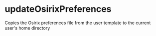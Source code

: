updateOsirixPreferences
=======================

Copies the Osirix preferences file from the user template to the current user's home directory

